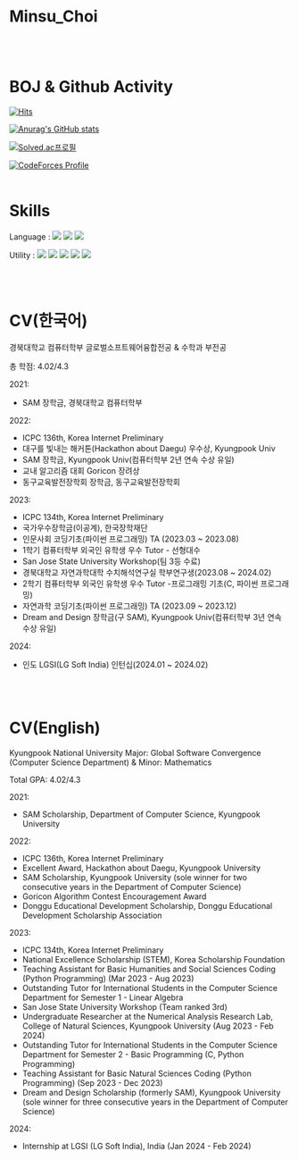 # Minsu_Choi

<br><br>

# BOJ & Github Activity
[![Hits](https://hits.seeyoufarm.com/api/count/incr/badge.svg?url=https%3A%2F%2Fgithub.com%2FMinsuchoi-1999&count_bg=%2379C83D&title_bg=%23555555&icon=&icon_color=%23E7E7E7&title=hits&edge_flat=false)](https://hits.seeyoufarm.com)

[![Anurag's GitHub stats](https://github-readme-stats.vercel.app/api?username=Minsuchoi-1999&show_icons=true&theme=radical)](https://github.com/anuraghazra/github-readme-stats)

[![Solved.ac프로필](http://mazassumnida.wtf/api/v2/generate_badge?boj=minsu_choi)](https://solved.ac/minsu_choi)

[![CodeForces Profile](https://cf.leed.at?id=minsu_choi)](https://codeforces.com/profile/minsu_choi)
<br><br>


# Skills

Language : 
<img src="https://img.shields.io/badge/C-A8B9CC?style=for-the-badge&logo=C&logoColor=white">
<img src="https://img.shields.io/badge/C++-00599C?style=for-the-badge&logo=C++&logoColor=white">
<img src="https://img.shields.io/badge/Python-3776AB?style=for-the-badge&logo=Python&logoColor=white">

Utility : 
<img src="https://img.shields.io/badge/Git-F05032?style=for-the-badge&logo=Git&logoColor=white">
<img src="https://img.shields.io/badge/Docker-2496ED?style=for-the-badge&logo=Docker&logoColor=white">
<img src="https://img.shields.io/badge/Ubuntu-E95420?style=for-the-badge&logo=Ubuntu&logoColor=white">
<img src="https://img.shields.io/badge/Eclipse IDE-2C2255?style=for-the-badge&logo=Eclipse IDE&logoColor=white">
<img src="https://img.shields.io/badge/Sourcetree-0052CC?style=for-the-badge&logo=Sourcetree&logoColor=white">

<br><br>


# CV(한국어)

경북대학교 컴퓨터학부 글로벌소프트웨어융합전공 & 수학과 부전공

총 학점: 4.02/4.3

2021:
- SAM 장학금, 경북대학교 컴퓨터학부

2022:
- ICPC 136th, Korea Internet Preliminary
- 대구를 빛내는 해커톤(Hackathon about Daegu) 우수상, Kyungpook Univ
- SAM 장학금, Kyungpook Univ(컴퓨터학부 2년 연속 수상 유일)
- 교내 알고리즘 대회 Goricon 장려상
- 동구교육발전장학회 장학금, 동구교육발전장학회

2023:
- ICPC 134th, Korea Internet Preliminary
- 국가우수장학금(이공계), 한국장학재단
- 인문사회 코딩기초(파이썬 프로그래밍) TA (2023.03 ~ 2023.08)
- 1학기 컴퓨터학부 외국인 유학생 우수 Tutor - 선형대수
- San Jose State University Workshop(팀 3등 수료)
- 경북대학교 자연과학대학 수치해석연구실 학부연구생(2023.08 ~ 2024.02)
- 2학기 컴퓨터학부 외국인 유학생 우수 Tutor -프로그래밍 기초(C, 파이썬 프로그래밍)
- 자연과학 코딩기초(파이썬 프로그래밍) TA (2023.09 ~ 2023.12)
- Dream and Design 장학금(구 SAM), Kyungpook Univ(컴퓨터학부 3년 연속 수상 유일)

2024:
- 인도 LGSI(LG Soft India) 인턴십(2024.01 ~ 2024.02)
  
<br><br>


# CV(English)

Kyungpook National University
Major: Global Software Convergence (Computer Science Department) & Minor: Mathematics

Total GPA: 4.02/4.3

2021:
- SAM Scholarship, Department of Computer Science, Kyungpook University

2022:
- ICPC 136th, Korea Internet Preliminary
- Excellent Award, Hackathon about Daegu, Kyungpook University
- SAM Scholarship, Kyungpook University (sole winner for two consecutive years in the Department of Computer Science)
- Goricon Algorithm Contest Encouragement Award
- Donggu Educational Development Scholarship, Donggu Educational Development Scholarship Association

2023:
- ICPC 134th, Korea Internet Preliminary
- National Excellence Scholarship (STEM), Korea Scholarship Foundation
- Teaching Assistant for Basic Humanities and Social Sciences Coding (Python Programming) (Mar 2023 - Aug 2023)
- Outstanding Tutor for International Students in the Computer Science Department for Semester 1 - Linear Algebra
- San Jose State University Workshop (Team ranked 3rd)
- Undergraduate Researcher at the Numerical Analysis Research Lab, College of Natural Sciences, Kyungpook University (Aug 2023 - Feb 2024)
- Outstanding Tutor for International Students in the Computer Science Department for Semester 2 - Basic Programming (C, Python Programming)
- Teaching Assistant for Basic Natural Sciences Coding (Python Programming) (Sep 2023 - Dec 2023)
- Dream and Design Scholarship (formerly SAM), Kyungpook University (sole winner for three consecutive years in the Department of Computer Science)

2024:
- Internship at LGSI (LG Soft India), India (Jan 2024 - Feb 2024)
